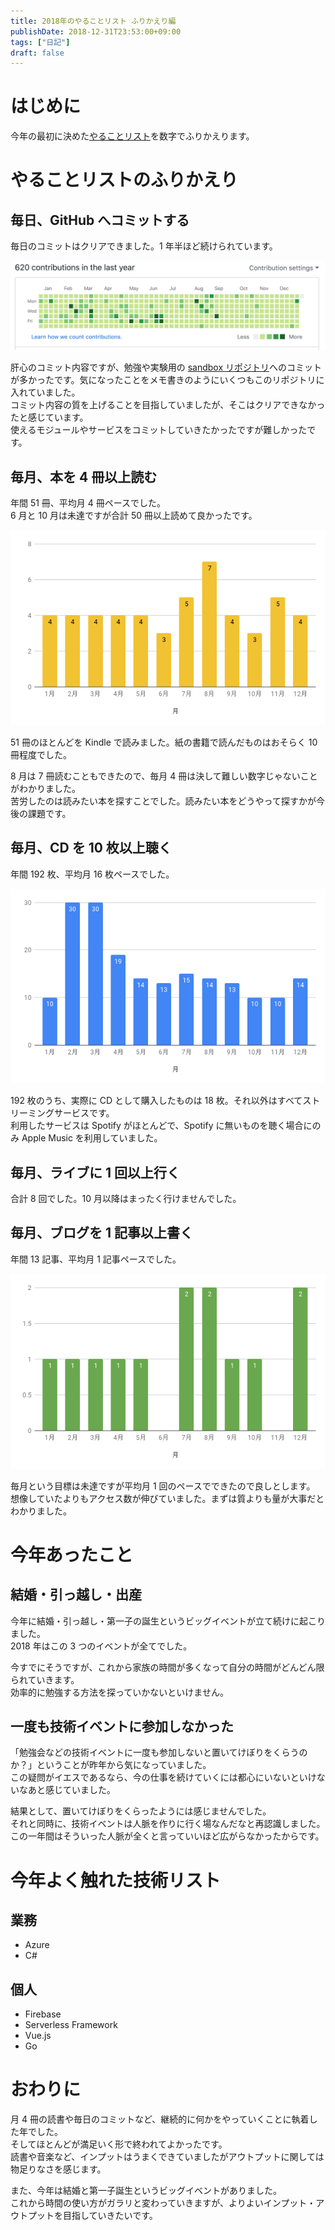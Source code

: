 ```yaml
---
title: 2018年のやることリスト ふりかえり編
publishDate: 2018-12-31T23:53:00+09:00
tags: ["日記"]
draft: false
---
```


# はじめに

今年の最初に決めた[やることリスト](/2018/01/31/2018-todo/)を数字でふりかえります。

# やることリストのふりかえり

## 毎日、GitHub へコミットする

毎日のコミットはクリアできました。1 年半ほど続けられています。

![GitHubへのコミット](../images/2018-hurikaeri/github-contributions.png)

肝心のコミット内容ですが、勉強や実験用の [sandbox リポジトリ](https://github.com/70-10/sandbox)へのコミットが多かったです。気になったことをメモ書きのようにいくつもこのリポジトリに入れていました。  
コミット内容の質を上げることを目指していましたが、そこはクリアできなかったと感じています。  
使えるモジュールやサービスをコミットしていきたかったですが難しかったです。

## 毎月、本を 4 冊以上読む

年間 51 冊、平均月 4 冊ペースでした。  
6 月と 10 月は未達ですが合計 50 冊以上読めて良かったです。

![読んだ本の冊数](../images/2018-hurikaeri/read-books.png)

51 冊のほとんどを Kindle で読みました。紙の書籍で読んだものはおそらく 10 冊程度でした。

8 月は 7 冊読むこともできたので、毎月 4 冊は決して難しい数字じゃないことがわかりました。  
苦労したのは読みたい本を探すことでした。読みたい本をどうやって探すかが今後の課題です。

## 毎月、CD を 10 枚以上聴く

年間 192 枚、平均月 16 枚ペースでした。

![聴いたCDの枚数](../images/2018-hurikaeri/listen-cds.png)

192 枚のうち、実際に CD として購入したものは 18 枚。それ以外はすべてストリーミングサービスです。  
利用したサービスは Spotify がほとんどで、Spotify に無いものを聴く場合にのみ Apple Music を利用していました。

## 毎月、ライブに 1 回以上行く

合計 8 回でした。10 月以降はまったく行けませんでした。

## 毎月、ブログを 1 記事以上書く

年間 13 記事、平均月 1 記事ペースでした。

![記事数](../images/2018-hurikaeri/posts-articles.png)

毎月という目標は未達ですが平均月 1 回のペースでできたので良しとします。  
想像していたよりもアクセス数が伸びていました。まずは質よりも量が大事だとわかりました。

# 今年あったこと

## 結婚・引っ越し・出産

今年に結婚・引っ越し・第一子の誕生というビッグイベントが立て続けに起こりました。  
2018 年はこの 3 つのイベントが全てでした。

今すでにそうですが、これから家族の時間が多くなって自分の時間がどんどん限られていきます。  
効率的に勉強する方法を探っていかないといけません。

## 一度も技術イベントに参加しなかった

「勉強会などの技術イベントに一度も参加しないと置いてけぼりをくらうのか？」ということが昨年から気になっていました。  
この疑問がイエスであるなら、今の仕事を続けていくには都心にいないといけないなあと感じていました。

結果として、置いてけぼりをくらったようには感じませんでした。  
それと同時に、技術イベントは人脈を作りに行く場なんだなと再認識しました。この一年間はそういった人脈が全くと言っていいほど広がらなかったからです。

# 今年よく触れた技術リスト

## 業務

- Azure
- C#

## 個人

- Firebase
- Serverless Framework
- Vue.js
- Go

# おわりに

月 4 冊の読書や毎日のコミットなど、継続的に何かをやっていくことに執着した年でした。  
そしてほとんどが満足いく形で終われてよかったです。  
読書や音楽など、インプットはうまくできていましたがアウトプットに関しては物足りなさを感じます。

また、今年は結婚と第一子誕生というビッグイベントがありました。  
これから時間の使い方がガラリと変わっていきますが、よりよいインプット・アウトプットを目指していきたいです。
